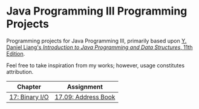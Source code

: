 # Java Programming III Programming Projects
Programming projects for Java Programming III, primarily based upon [Y. Daniel Liang's _Introduction to Java Programming and Data Structures_, 11th Edition](https://www.pearson.com/us/higher-education/product/Liang-Introduction-to-Java-Programming-and-Data-Structures-Comprehensive-Version-11th-Edition/9780134670942.html).

Feel free to take inspiration from my works; however, usage constitutes attribution.

| Chapter | Assignment |
| --- | --- | 
| [17: Binary I/O](ProgrammingExercises/BinaryIO) | [17.09: Address Book](ProgrammingExercises/BinaryIO/17.09) |
